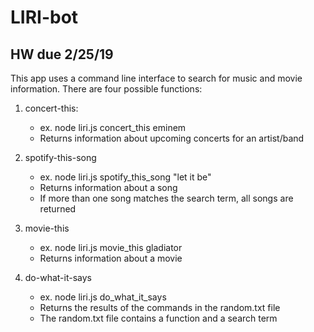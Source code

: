 # LIRI-bot
## HW due 2/25/19

This app uses a command line interface to search for music and movie information. There are four possible functions:

1. concert-this:
    - ex. node liri.js concert_this eminem
    - Returns information about upcoming concerts for an artist/band

2. spotify-this-song
    - ex. node liri.js spotify_this_song "let it be"
    - Returns information about a song
    - If more than one song matches the search term, all songs are returned

3. movie-this
    - ex. node liri.js movie_this gladiator
    - Returns information about a movie

4. do-what-it-says
    - ex. node liri.js do_what_it_says
    - Returns the results of the commands in the random.txt file
    - The random.txt file contains a function and a search term